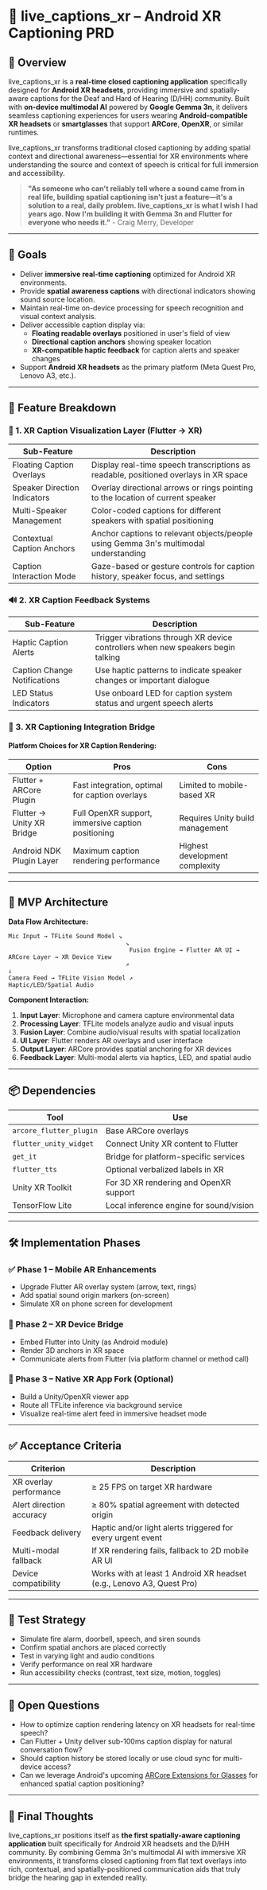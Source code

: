 # 📘 live_captions_xr – Android XR Captioning PRD

## 🧩 Overview

live_captions_xr is a **real-time closed captioning application** specifically designed for **Android XR headsets**, providing immersive and spatially-aware captions for the Deaf and Hard of Hearing (D/HH) community. Built with **on-device multimodal AI** powered by **Google Gemma 3n**, it delivers seamless captioning experiences for users wearing **Android-compatible XR headsets** or **smartglasses** that support **ARCore**, **OpenXR**, or similar runtimes.

live_captions_xr transforms traditional closed captioning by adding spatial context and directional awareness—essential for XR environments where understanding the source and context of speech is critical for full immersion and accessibility.

> **"As someone who can't reliably tell where a sound came from in real life, building spatial captioning isn't just a feature—it's a solution to a real, daily problem. live_captions_xr is what I wish I had years ago. Now I'm building it with Gemma 3n and Flutter for everyone who needs it."** - Craig Merry, Developer

---

## 🎯 Goals

- Deliver **immersive real-time captioning** optimized for Android XR environments.
- Provide **spatial awareness captions** with directional indicators showing sound source location.
- Maintain real-time on-device processing for speech recognition and visual context analysis.
- Deliver accessible caption display via:
  - **Floating readable overlays** positioned in user's field of view
  - **Directional caption anchors** showing speaker location
  - **XR-compatible haptic feedback** for caption alerts and speaker changes
- Support **Android XR headsets** as the primary platform (Meta Quest Pro, Lenovo A3, etc.).

---

## 🧠 Feature Breakdown

### 🎥 1. XR Caption Visualization Layer (Flutter → XR)

| Sub-Feature | Description |
|-------------|-------------|
| Floating Caption Overlays | Display real-time speech transcriptions as readable, positioned overlays in XR space |
| Speaker Direction Indicators | Overlay directional arrows or rings pointing to the location of current speaker |
| Multi-Speaker Management | Color-coded captions for different speakers with spatial positioning |
| Contextual Caption Anchors | Anchor captions to relevant objects/people using Gemma 3n's multimodal understanding |
| Caption Interaction Mode | Gaze-based or gesture controls for caption history, speaker focus, and settings |

### 🔊 2. XR Caption Feedback Systems

| Sub-Feature | Description |
|-------------|-------------|
| Haptic Caption Alerts | Trigger vibrations through XR device controllers when new speakers begin talking |
| Caption Change Notifications | Use haptic patterns to indicate speaker changes or important dialogue |
| LED Status Indicators | Use onboard LED for caption system status and urgent speech alerts |

### 🧱 3. XR Captioning Integration Bridge

#### Platform Choices for XR Caption Rendering:

| Option | Pros | Cons |
|--------|------|------|
| Flutter + ARCore Plugin | Fast integration, optimal for caption overlays | Limited to mobile-based XR |
| Flutter → Unity XR Bridge | Full OpenXR support, immersive caption positioning | Requires Unity build management |
| Android NDK Plugin Layer | Maximum caption rendering performance | Highest development complexity |

---

## 🔧 MVP Architecture

**Data Flow Architecture:**

```
Mic Input → TFLite Sound Model ↘
                                 ↘
                                  Fusion Engine → Flutter AR UI → ARCore Layer → XR Device View
                                 ↗                                                        ↓
Camera Feed → TFLite Vision Model ↗                                            Haptic/LED/Spatial Audio
```

**Component Interaction:**
1. **Input Layer**: Microphone and camera capture environmental data
2. **Processing Layer**: TFLite models analyze audio and visual inputs  
3. **Fusion Layer**: Combine audio/visual results with spatial localization
4. **UI Layer**: Flutter renders AR overlays and user interface
5. **Output Layer**: ARCore provides spatial anchoring for XR devices
6. **Feedback Layer**: Multi-modal alerts via haptics, LED, and spatial audio

---

## 📦 Dependencies

| Tool | Use |
|------|-----|
| `arcore_flutter_plugin` | Base ARCore overlays |
| `flutter_unity_widget` | Connect Unity XR content to Flutter |
| `get_it` | Bridge for platform-specific services |
| `flutter_tts` | Optional verbalized labels in XR |
| Unity XR Toolkit | For 3D XR rendering and OpenXR support |
| TensorFlow Lite | Local inference engine for sound/vision |

---

## 🛠 Implementation Phases

### ✅ Phase 1 – Mobile AR Enhancements
- Upgrade Flutter AR overlay system (arrow, text, rings)
- Add spatial sound origin markers (on-screen)
- Simulate XR on phone screen for development

### 🚧 Phase 2 – XR Device Bridge
- Embed Flutter into Unity (as Android module)
- Render 3D anchors in XR space
- Communicate alerts from Flutter (via platform channel or method call)

### 🧪 Phase 3 – Native XR App Fork (Optional)
- Build a Unity/OpenXR viewer app
- Route all TFLite inference via background service
- Visualize real-time alert feed in immersive headset mode

---

## ✅ Acceptance Criteria

| Criterion | Description |
|----------|-------------|
| XR overlay performance | ≥ 25 FPS on target XR hardware |
| Alert direction accuracy | ≥ 80% spatial agreement with detected origin |
| Feedback delivery | Haptic and/or light alerts triggered for every urgent event |
| Multi-modal fallback | If XR rendering fails, fallback to 2D mobile AR UI |
| Device compatibility | Works with at least 1 Android XR headset (e.g., Lenovo A3, Quest Pro) |

---

## 🧪 Test Strategy

- Simulate fire alarm, doorbell, speech, and siren sounds
- Confirm spatial anchors are placed correctly
- Test in varying light and audio conditions
- Verify performance on real XR hardware
- Run accessibility checks (contrast, text size, motion, toggles)

---

## 💬 Open Questions

- How to optimize caption rendering latency on XR headsets for real-time speech?
- Can Flutter + Unity deliver sub-100ms caption display for natural conversation flow?
- Should caption history be stored locally or use cloud sync for multi-device access?
- Can we leverage Android's upcoming [ARCore Extensions for Glasses](https://developers.google.com/ar) for enhanced spatial caption positioning?

---

## 📣 Final Thoughts

live_captions_xr positions itself as **the first spatially-aware captioning application** built specifically for Android XR headsets and the D/HH community. By combining Gemma 3n's multimodal AI with immersive XR environments, it transforms closed captioning from flat text overlays into rich, contextual, and spatially-positioned communication aids that truly bridge the hearing gap in extended reality.